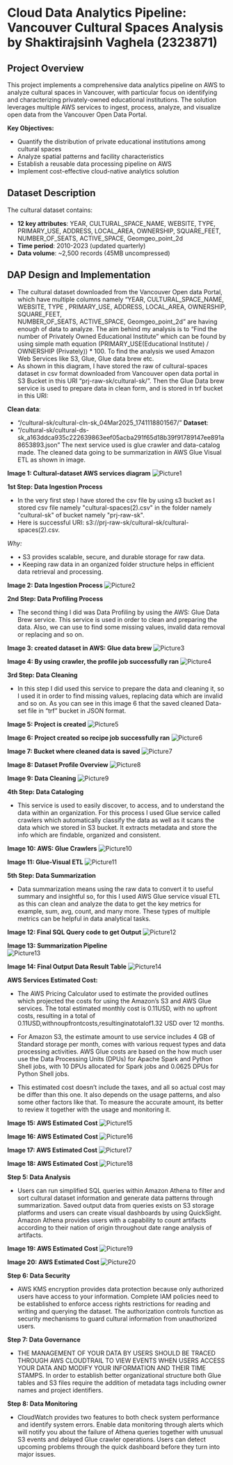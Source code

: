 # Cloud Data Analytics Pipeline: Vancouver Cultural Spaces Analysis by Shaktirajsinh Vaghela (2323871)

## Project Overview
This project implements a comprehensive data analytics pipeline on AWS to analyze cultural spaces in Vancouver, with particular focus on identifying and characterizing privately-owned educational institutions. The solution leverages multiple AWS services to ingest, process, analyze, and visualize open data from the Vancouver Open Data Portal.

**Key Objectives:**
- Quantify the distribution of private educational institutions among cultural spaces
- Analyze spatial patterns and facility characteristics
- Establish a reusable data processing pipeline on AWS
- Implement cost-effective cloud-native analytics solution

## Dataset Description
The cultural dataset contains:
- **12 key attributes**: YEAR, CULTURAL_SPACE_NAME, WEBSITE, TYPE, PRIMARY_USE, ADDRESS, LOCAL_AREA, OWNERSHIP, SQUARE_FEET, NUMBER_OF_SEATS, ACTIVE_SPACE, Geomgeo_point_2d
- **Time period**: 2010-2023 (updated quarterly)
- **Data volume**: ~2,500 records (45MB uncompressed)


## DAP Design and Implementation
- The cultural dataset downloaded from the Vancouver Open data Portal, which have multiple columns namely “YEAR, CULTURAL_SPACE_NAME, WEBSITE, TYPE , PRIMARY_USE, ADDRESS, LOCAL_AREA, OWNERSHIP, SQUARE_FEET,     
  NUMBER_OF_SEATS, ACTIVE_SPACE, Geomgeo_point_2d” are having enough of data to analyze. The aim behind my analysis is to “Find the number of Privately Owned Educational Institute” which can be found by using 
  simple math equation (PRIMARY_USE(Educational Institute) / OWNERSHIP (Privately)) * 100. To find the analysis we used Amazon Web Services like S3, Glue, Glue data brew etc. 
- As shown in this diagram, I have stored the raw of cultural-spaces dataset in csv format downloaded from Vancouver open data portal in S3 Bucket in this URI “prj-raw-sk/cultural-sk/”. Then the Glue Data brew 
  service is used to prepare data in clean form, and is stored in trf bucket in this URI: 

**Clean data**:
- “/cultural-sk/cultural-cln-sk_04Mar2025_1741118801567/”
**Dataset**:
- “/cultural-sk/cultural-ds-sk_a163ddca935c222639863eef05acba291f65d18b39f91789147ee891a8653893.json” 
  The next service used is glue crawler and data-catalog made. The cleaned data going to be summarization in AWS Glue Visual ETL as shown in image. 

**Image 1: Cultural-dataset AWS services diagram**
 ![Picture1](https://github.com/user-attachments/assets/544aa177-d7e0-425a-8e71-3ac5007e018a)


**1st Step: Data Ingestion Process**
- In the very first step I have stored the csv file by using s3 bucket as I stored csv file namely "cultural-spaces(2).csv" in the folder namely "cultural-sk" of bucket namely "prj-raw-sk". 
- Here is successful URI: s3://prj-raw-sk/cultural-sk/cultural-spaces(2).csv.

*Why:*
- •	S3 provides scalable, secure, and durable storage for raw data.
- •	Keeping raw data in an organized folder structure helps in efficient data retrieval and processing.

**Image 2: Data Ingestion Process**
![Picture2](https://github.com/user-attachments/assets/1f327454-d21e-4bac-8d04-49ce73fa4499)

 

**2nd Step: Data Profiling Process**
- The second thing I did was Data Profiling by using the AWS: Glue Data Brew service. This service is used in order to clean and preparing the data. Also, we can use to find some missing values, invalid data 
  removal or replacing and so on.

**Image 3: created dataset in AWS: Glue data brew**
![Picture3](https://github.com/user-attachments/assets/cc1e025e-c9d2-4f04-943a-65226cd9f54b)

 
**Image 4: By using crawler, the profile job successfully ran**
 ![Picture4](https://github.com/user-attachments/assets/31ee54e8-b42a-4a7c-9d2a-5008888c4c50)


**3rd Step: Data Cleaning**
- In this step I did used this service to prepare the data and cleaning it, so I used it in order to find missing values, replacing data which are invalid and so on. As you can see in this image 6  that the 
  saved cleaned Data-set file in “trf” bucket in JSON format.

**Image 5: Project is created**
![Picture5](https://github.com/user-attachments/assets/87055149-144d-4ca1-bddc-184b38d1756d)

 
**Image 6: Project created so recipe job successfully ran**
 ![Picture6](https://github.com/user-attachments/assets/7155ef03-52dc-43d0-a337-04d3a6fa9888)


**Image 7: Bucket where cleaned data is saved**
![Picture7](https://github.com/user-attachments/assets/184d7297-61ff-4c0e-8d2d-3129cc6382d8)

 
**Image 8: Dataset Profile Overview**
 ![Picture8](https://github.com/user-attachments/assets/aa99ed9b-7f32-4cf1-ac8d-109946de0ff6)

**Image 9: Data Cleaning**
 ![Picture9](https://github.com/user-attachments/assets/1ea6690f-819b-4c0b-a39b-45700486f9c1)


**4th Step: Data Cataloging** 
- This service is used to easily discover, to access, and to understand the data within an organization. For this process I used Glue service called crawlers which automatically classify the data as well as it 
  scans the data which we stored in S3 bucket. It extracts metadata and store the info which are findable, organized and consistent.


**Image 10: AWS: Glue Crawlers**
![Picture10](https://github.com/user-attachments/assets/ac4e4b06-4d2d-41cb-93e0-fbdd656cc547)

**Image 11: Glue-Visual ETL**
![Picture11](https://github.com/user-attachments/assets/1d9e3424-f90d-49d1-b095-1f733cd1a79e)


**5th Step: Data Summarization**
- Data summarization means using the raw data to convert it to useful summary and insightful so, for this I used AWS Glue service visual ETL as this can clean and analyze the data to get the key metrics for 
  example, sum, avg, count, and many more. These types of multiple metrics can be helpful in data analytical tasks. 

**Image 12: Final SQL Query code to get Output**
 ![Picture12](https://github.com/user-attachments/assets/01c508d4-54ae-474d-b516-d2821d9de647)

**Image 13: Summarization Pipeline**  
![Picture13](https://github.com/user-attachments/assets/eb7027c7-7d38-4b02-bc5b-ad33ff56e834)

**Image 14: Final Output Data Result Table**
![Picture14](https://github.com/user-attachments/assets/df1d83f3-2dcc-4329-ad8b-54364acfd998)


**AWS Services Estimated Cost:**
- The AWS Pricing Calculator used to estimate the provided outlines which projected the costs for using the Amazon’s S3 and AWS Glue services. The total estimated monthly cost is 0.11USD, with no upfront costs, 
  resulting in a total of 0.11USD,withnoupfrontcosts,resultinginatotalof1.32 USD over 12 months.

- For Amazon S3, the estimate amount to use service includes 4 GB of Standard storage per month, comes with various request types and data processing activities. AWS Glue costs are based on the how much user use 
  the Data Processing Units (DPUs) for Apache Spark and Python Shell jobs, with 10 DPUs allocated for Spark jobs and 0.0625 DPUs for Python Shell jobs.

- This estimated cost doesn’t include the taxes, and all so actual cost may be differ than this one. It also depends on the usage patterns, and also some other factors like that. To measure the accurate amount, 
  its better to review it together with the usage and monitoring it.

**Image 15: AWS Estimated Cost**
![Picture15](https://github.com/user-attachments/assets/aa2eaa1a-6fd9-4891-8fa3-2aba5a3edc41)

**Image 16: AWS Estimated Cost**
![Picture16](https://github.com/user-attachments/assets/f30fe0fa-9129-42d5-ae89-2967074dcb30)

**Image 17: AWS Estimated Cost**
![Picture17](https://github.com/user-attachments/assets/99ac60d3-d493-48bf-ba9f-c4cfbfe3ef5e)

**Image 18: AWS Estimated Cost**
![Picture18](https://github.com/user-attachments/assets/53f5d742-3203-49aa-a8c9-21df631af257)



**Step 5: Data Analysis**
- Users can run simplified SQL queries within Amazon Athena to filter and sort cultural dataset information and generate data patterns through summarization. Saved output data from queries exists on S3 storage 
  platforms and users can create visual dashboards by using QuickSight. Amazon Athena provides users with a capability to count artifacts according to their nation of origin throughout date range analysis of 
  artifacts.

**Image 19: AWS Estimated Cost**
![Picture19](https://github.com/user-attachments/assets/0a562415-d805-4e0c-9fdc-583a47bc0427)

**Image 20: AWS Estimated Cost**
![Picture20](https://github.com/user-attachments/assets/418dfa10-549f-497f-9ef2-87f3712addad)

  
**Step 6: Data Security**
- AWS KMS encryption provides data protection because only authorized users have access to your information. Complete IAM policies need to be established to enforce access rights restrictions for reading and 
  writing and querying the dataset. The authorization controls function as security mechanisms to guard cultural information from unauthorized users.

**Step 7: Data Governance**
- THE MANAGEMENT OF YOUR DATA BY USERS SHOULD BE TRACED THROUGH AWS CLOUDTRAIL TO VIEW EVENTS WHEN USERS ACCESS YOUR DATA AND MODIFY YOUR INFORMATION AND THEIR TIME STAMPS. In order to establish better 
  organizational structure both Glue tables and S3 files require the addition of metadata tags including owner names and project identifiers.

**Step 8: Data Monitoring**
- CloudWatch provides two features to both check system performance and identify system errors. Enable data monitoring through alerts which will notify you about the failure of Athena queries together with 
  unusual S3 events and delayed Glue crawler operations. Users can detect upcoming problems through the quick dashboard before they turn into major issues.
 

